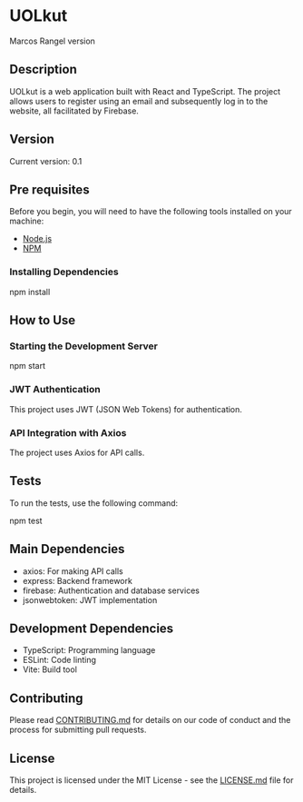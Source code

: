 # UOLkut

Marcos Rangel version

## Description

UOLkut is a web application built with React and TypeScript. The project allows users to register using an email and subsequently log in to the website, all facilitated by Firebase.

## Version

Current version: 0.1

## Pre requisites

Before you begin, you will need to have the following tools installed on your machine:
- [Node.js](https://nodejs.org/en/)
- [NPM](https://www.npmjs.com/)

### Installing Dependencies

npm install


## How to Use

### Starting the Development Server

npm start

### JWT Authentication

This project uses JWT (JSON Web Tokens) for authentication.

### API Integration with Axios

The project uses Axios for API calls. 

## Tests

To run the tests, use the following command:


npm test


## Main Dependencies

- axios: For making API calls
- express: Backend framework
- firebase: Authentication and database services
- jsonwebtoken: JWT implementation

## Development Dependencies

- TypeScript: Programming language
- ESLint: Code linting
- Vite: Build tool

## Contributing

Please read [CONTRIBUTING.md](CONTRIBUTING.md) for details on our code of conduct and the process for submitting pull requests.

## License

This project is licensed under the MIT License - see the [LICENSE.md](LICENSE.md) file for details.
